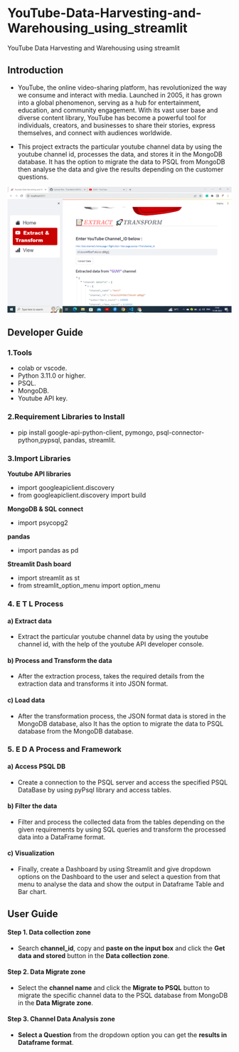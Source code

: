 # YouTube-Data-Harvesting-and-Warehousing_using_streamlit
YouTube Data Harvesting and Warehousing using streamlit 
## Introduction 

* YouTube, the online video-sharing platform, has revolutionized the way we consume and interact with media. Launched in 2005, it has grown into a global phenomenon, serving as a hub for entertainment, education, and community engagement. With its vast user base and diverse content library, YouTube has become a powerful tool for individuals, creators, and businesses to share their stories, express themselves, and connect with audiences worldwide.

* This project extracts the particular youtube channel data by using the youtube channel id, processes the data, and stores it in the MongoDB database. It has the option to migrate the data to PSQL from MongoDB then analyse the data and give the results depending on the customer questions.


![Intro GUI](https://github.com/ThanlakshmiM/YouTube-Data-Harvesting-and-Warehousing_using_streamlit/blob/main/YouTube%20Data%20API%20Project/YouTube%20Project%20OutPut/extrack%20output%20data.png)


## Developer Guide 

### 1.Tools
* colab or vscode.
* Python 3.11.0 or higher.
* PSQL.
* MongoDB.
* Youtube API key.

### 2.Requirement Libraries to Install

* pip install google-api-python-client, pymongo, psql-connector-python,pypsql, pandas, streamlit.
 
### 3.Import Libraries

**Youtube API libraries**
* import googleapiclient.discovery
* from googleapiclient.discovery import build

**MongoDB & SQL connect**
* import psycopg2

**pandas**
* import pandas as pd

**Streamlit Dash board**
* import streamlit as st
* from streamlit_option_menu import option_menu


### 4. E T L Process

#### a) Extract data

* Extract the particular youtube channel data by using the youtube channel id, with the help of the youtube API developer console.

#### b) Process and Transform the data

* After the extraction process, takes the required details from the extraction data and transforms it into JSON format.

#### c) Load  data 

* After the transformation process, the JSON format data is stored in the MongoDB database, also It has the option to migrate the data to PSQL database from the MongoDB database.

### 5. E D A Process and Framework

#### a) Access PSQL DB 

* Create a connection to the PSQL server and access the specified PSQL DataBase by using pyPsql library and access tables.

#### b) Filter the data

* Filter and process the collected data from the tables depending on the given requirements by using SQL queries and transform the processed data into a DataFrame format.

#### c) Visualization 

* Finally, create a Dashboard by using Streamlit and give dropdown options on the Dashboard to the user and select a question from that menu to analyse the data and show the output in Dataframe Table and Bar chart.


## User Guide

#### Step 1. Data collection zone

* Search **channel_id**, copy and **paste on the input box** and click the **Get data and stored** button in the **Data collection zone**.

#### Step 2. Data Migrate zone

* Select the **channel name** and click the **Migrate to PSQL** button to migrate the specific channel data to the PSQL database from MongoDB in the **Data Migrate zone**.

#### Step 3. Channel Data Analysis zone

* **Select a Question** from the dropdown option you can get the **results in Dataframe format**.


